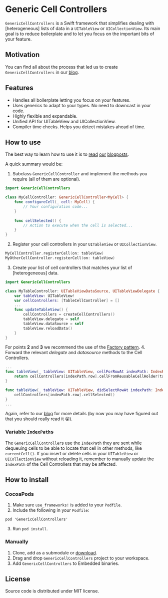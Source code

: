 # Generic Cell Controllers

`GenericCellControllers` is a Swift framework that simplifies dealing with [heterogeneous] lists of data in a `UITableView` or `UICollectionView`. Its main goal is to reduce boilerplate and to let you focus on the important bits of your feature.

## Motivation
You can find all about the process that led us to create `GenericCellControllers` in our [blog](https://tech.busuu.com/dealing-with-different-kinds-of-cells-in-swift-part-1-of-3-18c6cd10a0b3).

## Features
- Handles all boilerplate letting you focus on your features.
- Uses generics to adapt to your types. No need to downcast in your code.
- Highly flexible and expandable.
- Unified API for UITableView and UICollectionView.
- Compiler time checks. Helps you detect mistakes ahead of time.

## How to use
The best way to learn how to use it is to [read](https://tech.busuu.com/dealing-with-different-kinds-of-cells-in-swift-part-1-of-3-18c6cd10a0b3) [our](https://tech.busuu.com/dealing-with-different-kinds-of-cells-in-swift-part-2-of-3-3fe73b0c50c6) [blogposts](https://tech.busuu.com/dealing-with-different-kinds-of-cells-in-swift-part-3-of-3-80275e29513b).

A quick summary would be:
1. Subclass `GenericCellController` and implement the methods you require (all of them are optional).
```swift
import GenericCellControllers

class MyCellController: GenericCellController<MyCell> {
    func configureCell(_ cell: MyCell) {
        // Your configuration code...
    }
    
    func cellSelected() {
        // Action to execute when the cell is selected...
    }
}
```
2. Register your cell controllers in your `UITableView` or `UICollectionView`.
```swift
MyCellController.registerCell(on: tableView)
MyOtherCellController.registerCell(on: tableView)
````
3. Create your list of cell controllers that matches your list of [heterogeneous] data.
```swift
import GenericCellControllers

class MyTableController: UITableViewDataSource, UITableViewDelegate {
    var tableView: UITableView!
    var cellControllers: [TableCellController] = []
    ...
    func updateTableView() {
        cellControllers = createCellControllers()
        tableView.delegate = self
        tableView.dataSource = self
        tableView.reloadData()
    }
}
```
For points **2** and **3** we recommend the use of the [Factory pattern](https://tech.busuu.com/dealing-with-different-kinds-of-cells-in-swift-part-1-of-3-18c6cd10a0b3#4b40).
4. Forward the relevant *delegate* and *datasource* methods to the Cell Controllers.
```swift
...
func tableView(_ tableView: UITableView, cellForRowAt indexPath: IndexPath) -> UITableViewCell {
    return cellControllers[indexPath.row].cellFromReusableCellHolder(tableView, forIndexPath: indexPath)
}

func tableView(_ tableView: UITableView, didSelectRowAt indexPath: IndexPath) {
    cellControllers[indexPath.row].cellSelected()
}
...
```
Again, refer to our [blog](https://tech.busuu.com/dealing-with-different-kinds-of-cells-in-swift-part-1-of-3-18c6cd10a0b3) for more details (by now you may have figured out that you should really read it 😜).
### Variable `IndexPath`s
The `GenericCellController`s use the `IndexPath` they are sent while dequeuing cells to be able to locate that cell in other methods, like `currentCell()`. If you insert or delete cells in your `UITableView` or `UICollectionView` without reloading it, remember to manually update the `IndexPath` of the Cell Controllers that may be affected.
## How to install
### CocoaPods
1. Make sure `use_frameworks!` is added to your `Podfile`.
2. Include the following in your `Podfile`:
```
pod 'GenericCellControllers'
```
3. Run `pod install`.
### Manually
1. Clone, add as a submodule or [download](https://github.com/Busuu/generic-cell-controllers/archive/master.zip).
2. Drag and drop `GenericCellControllers` project to your workspace.
3. Add `GenericCellControllers` to Embedded binaries.
## License
Source code is distributed under MIT license.